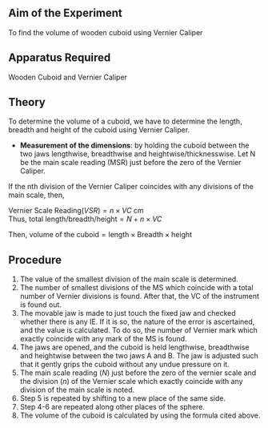 ## Aim of the Experiment 
To find the volume of wooden cuboid using Vernier Caliper

## Apparatus Required 
Wooden Cuboid and Vernier Caliper 

## Theory 
To determine the volume of a cuboid, we have to determine the length, breadth and height of the cuboid using Vernier Caliper. 

- **Measurement of the dimensions**: by holding the cuboid between the two jaws lengthwise, breadthwise and heightwise/thicknesswise. Let N be the main scale reading (MSR) just before the zero of the Vernier Caliper. 

If the nth division of the Vernier Caliper coincides with any divisions of the main scale, then, 

$\text{Vernier Scale Reading} (VSR) = n \times VC \text{ cm}$  
$\text{Thus, total length/breadth/height} = N + n \times VC$

$\text{Then, volume of the cuboid} = \text{length} \times \text{Breadth} \times \text{height}$

## Procedure 
1. The value of the smallest division of the main scale is determined.
2. The number of smallest divisions of the MS which coincide with a total number of Vernier divisions is found. After that, the VC of the instrument is found out. 
3. The movable jaw is made to just touch the fixed jaw and checked whether there is any IE. If it is so, the nature of the error is ascertained, and the value is calculated. To do so, the number of Vernier mark which exactly coincide with any mark of the MS is found. 
4. The jaws are opened, and the cuboid is held lengthwise, breadthwise and heightwise between the two jaws A and B. The jaw is adjusted such that it gently grips the cuboid without any undue pressure on it. 
5. The main scale reading ($N$) just before the zero of the vernier scale and the division ($n$) of the Vernier scale which exactly coincide with any division of the main scale is noted. 
6. Step 5 is repeated by shifting to a new place of the same side. 
7. Step 4-6 are repeated along other places of the sphere. 
8. The volume of the cuboid is calculated by using the formula cited above. 

